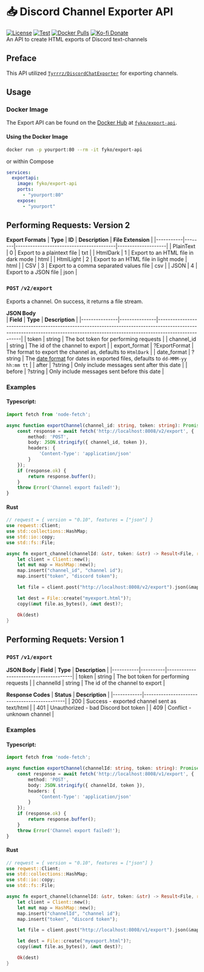 # 📥 Discord Channel Exporter API
[![License](https://img.shields.io/github/license/fyko/export-api)](https://github.com/fyko/export-api/blob/master/LICENSE.md)
[![Test](https://github.com/Fyko/export-api/workflows/Test/badge.svg)](https://github.com/Fyko/export-api/actions?query=workflow%3ATest)
[![Docker Pulls](https://img.shields.io/docker/pulls/fyko/export-api)](https://hub.docker.com/r/fyko/export-api)
[![Ko-fi Donate](https://img.shields.io/badge/kofi-donate-brightgreen.svg?label=Donate%20with%20Ko-fi&logo=ko-fi&colorB=F16061&link=https://ko-fi.com/carterh&logoColor=FFFFFF)](https://ko-fi.com/carterh)  
An API to create HTML exports of Discord text-channels

## Preface
This API utilized [`Tyrrrz/DiscordChatExporter`](https://github.com/Tyrrrz/DiscordChatExporter) for exporting channels.

## Usage
### Docker Image
The Export API can be found on the [Docker Hub](https://hub.docker.com/) at [`fyko/export-api`](https://hub.docker.com/r/fyko/export-api).

#### Using the Docker Image
```sh
docker run -p yourport:80 --rm -it fyko/export-api
```
or within Compose
```yaml
services:
  exportapi:
    image: fyko/export-api
    ports:
      - "yourport:80"
    expose:
      - "yourport"
```

## Performing Requests: Version 2

__Export Formats__
| **Type**  | **ID** | **Description**                         | **File Extension** |
|-----------|--------|-----------------------------------------|--------------------|
| PlainText | 0      | Export to a plaintext file              | txt                |
| HtmlDark  | 1      | Export to an HTML file in dark mode     | html               |
| HtmlLight | 2      | Export to an HTML file in light mode    | html               |
| CSV       | 3      | Export to a comma separated values file | csv                |
| JSON      | 4      | Export to a JSON file                   | json               |

### `POST` `/v2/export`
Exports a channel. On success, it returns a file stream.

__JSON Body__  
| **Field**     | **Type**      | **Description**                                                                                                                                                                  |
|---------------|---------------|----------------------------------------------------------------------------------------------------------------------------------------------------------------------------------|
| token         | string        | The bot token for performing requests                                                                                                                                            |
| channel_id    | string        | The id of the channel to export                                                                                                                                                  |
| export_format | ?ExportFormat | The format to export the channel as, defaults to `HtmlDark`                                                                                                                      |
| date_format   | ?string        | The [date format](https://docs.microsoft.com/en-us/dotnet/standard/base-types/custom-date-and-time-format-strings) for dates in exported files, defaults to `dd-MMM-yy hh:mm tt` |
| after         | ?string       | Only include messages sent after this date                                                                                                                                       |
| before        | ?string       | Only include messages sent before this date                                                                                                                                      |

### Examples
#### Typescript:
```ts
import fetch from 'node-fetch';

async function exportChannel(channel_id: string, token: string): Promise<Buffer> {
	const response = await fetch('http://localhost:8008/v2/export', {
		method: 'POST',
		body: JSON.stringify({ channel_id, token }),
		headers: {
			'Content-Type': 'application/json'
		}
	});
	if (response.ok) {
		return response.buffer();
	}
	throw Error('Channel export failed!');
}
```
#### Rust
```rust
// reqwest = { version = "0.10", features = ["json"] }
use reqwest::Client;
use std::collections::HashMap;
use std::io::copy;
use std::fs::File;

async fn export_channel(channelId: &str, token: &str) -> Result<File, reqwest::Error> {
	let client = Client::new();
	let mut map = HashMap::new();
	map.insert("channel_id", "channel id");
	map.insert("token", "discord token");

	let file = client.post("http://localhost:8008/v2/export").json(&map).await?.text().await?;

	let dest = File::create("myexport.html")?;
	copy(&mut file.as_bytes(), &mut dest)?;

	Ok(dest)
}
```


## Performing Requets: Version 1

### `POST` `/v1/export`
__JSON Body__
| **Field** | **Type** | **Description**                       |
|-----------|----------|---------------------------------------|
| token     | string   | The bot token for performing requests |
| channelId | string   | The id of the channel to export       |

__Response Codes__
| **Status** | **Description**                              |
|------------|----------------------------------------------|
| 200        | Success - exported channel sent as text/html |
| 401        | Unauthorized - bad Discord bot token         |
| 409        | Conflict - unknown channel                   |

### Examples
#### Typescript:
```ts
import fetch from 'node-fetch';

async function exportChannel(channelId: string, token: string): Promise<Buffer> {
	const response = await fetch('http://localhost:8008/v1/export', {
		method: 'POST',
		body: JSON.stringify({ channelId, token }),
		headers: {
			'Content-Type': 'application/json'
		}
	});
	if (response.ok) {
		return response.buffer();
	}
	throw Error('Channel export failed!');
}
```
#### Rust
```rust
// reqwest = { version = "0.10", features = ["json"] }
use reqwest::Client;
use std::collections::HashMap;
use std::io::copy;
use std::fs::File;

async fn export_channel(channelId: &str, token: &str) -> Result<File, reqwest::Error> {
	let client = Client::new();
	let mut map = HashMap::new();
	map.insert("channelId", "channel id");
	map.insert("token", "discord token");

	let file = client.post("http://localhost:8008/v1/export").json(&map).await?.text().await?;

	let dest = File::create("myexport.html")?;
	copy(&mut file.as_bytes(), &mut dest)?;

	Ok(dest)
}
```

